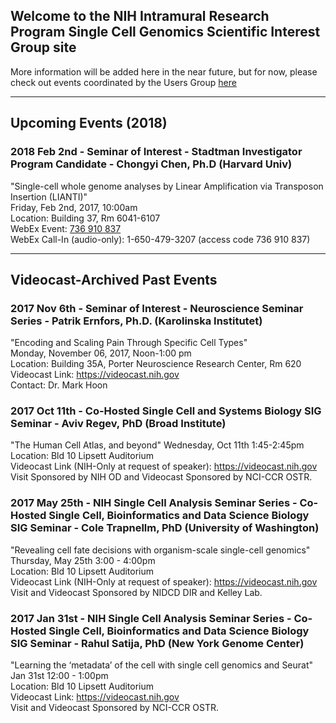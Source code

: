 ## Welcome to the NIH Intramural Research Program Single Cell Genomics Scientific Interest Group site


More information will be added here in the near future, but for now, please check out events coordinated by the Users Group <a href="https://nih-irp-singlecell.github.io/SC-UsersGroup/">here</a>

***

## Upcoming Events (2018)
### 2018 Feb 2nd - Seminar of Interest - Stadtman Investigator Program Candidate - Chongyi Chen, Ph.D (Harvard Univ)
"Single-cell whole genome analyses by Linear Amplification via Transposon Insertion (LIANTI)" <br/>
Friday, Feb 2nd, 2017, 10:00am <br/>
Location: Building 37, Rm 6041-6107 <br/>
WebEx Event: <a href="https://cbiit.webex.com/cbiit/j.php?MTID=m5b2eb5fbc2b280fad6868c6d701984de"> 736 910 837 </a> <br/>
WebEx Call-In (audio-only): 1-650-479-3207 (access code 736 910 837) <br/>


***

## Videocast-Archived Past Events



### 2017 Nov 6th - Seminar of Interest - Neuroscience Seminar Series - Patrik Ernfors, Ph.D. (Karolinska Institutet)
"Encoding and Scaling Pain Through Specific Cell Types" <br/>
Monday, November 06, 2017, Noon-1:00 pm <br/>
Location: Building 35A, Porter Neuroscience Research Center, Rm 620 <br/>
Videocast Link: <a href="https://videocast.nih.gov/Summary.asp?File=23568&bhcp=1">https://videocast.nih.gov </a> <br/>
Contact: Dr. Mark Hoon <br/>

### 2017 Oct 11th - Co-Hosted Single Cell and Systems Biology SIG Seminar - Aviv Regev, PhD (Broad Institute)
"The Human Cell Atlas, and beyond"
Wednesday, Oct 11th 1:45-2:45pm <br/>
Location: Bld 10 Lipsett Auditorium <br/>
Videocast Link (NIH-Only at request of speaker): <a href="https://videocast.nih.gov/summary.asp?Live=26476&bhcp=1">https://videocast.nih.gov </a> <br/>
Visit Sponsored by NIH OD and Videocast Sponsored by NCI-CCR OSTR. <br/>

### 2017 May 25th - NIH Single Cell Analysis Seminar Series - Co-Hosted Single Cell, Bioinformatics and Data Science Biology SIG Seminar - Cole Trapnellm, PhD (University of Washington)
"Revealing cell fate decisions with organism-scale single-cell genomics" <br/>
Thursday, May 25th 3:00 - 4:00pm <br/>
Location: Bld 10 Lipsett Auditorium <br/>
Videocast Link (NIH-Only at request of speaker): <a href="https://videocast.nih.gov/Summary.asp?Live=23531&bhcp=1">https://videocast.nih.gov </a> <br/>
Visit and Videocast Sponsored by NIDCD DIR and Kelley Lab. <br/>

### 2017 Jan 31st - NIH Single Cell Analysis Seminar Series - Co-Hosted Single Cell, Bioinformatics and Data Science Biology SIG Seminar - Rahul Satija, PhD (New York Genome Center)
"Learning the ‘metadata’ of the cell with single cell genomics and Seurat" <br/>
Jan 31st 12:00 - 1:00pm <br/>
Location: Bld 10 Lipsett Auditorium <br/>
Videocast Link: <a href="https://videocast.nih.gov/Summary.asp?Live=21733&bhcp=1">https://videocast.nih.gov </a> <br/>
Visit and Videocast Sponsored by NCI-CCR OSTR. <br/>





